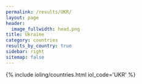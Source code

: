 ```yaml
---
permalink: /results/UKR/
layout: page
header:
  image_fullwidth: head.png
title: Ukraine
category: countries
results_by_country: true
sidebar: right
sitemap: false
---
```


{% include ioling/countries.html iol_code='UKR' %}